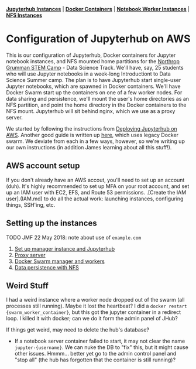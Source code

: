 **[Jupyterhub Instances](#jupyterhub-instance)** |
**[Docker Containers](#jupyter-notebook-server-docker-containers)** |
**[Notebook Worker Instances](#jupyter-notebook-worker-instances)** |
**[NFS Instances](#nfs-instance)**

# Configuration of Jupyterhub on AWS
This is our configuration of Jupyterhub, Docker containers for Jupyter notebook instances, and NFS mounted home partitions for the [Northrop Grumman STEM Camp](https://conferencereg.colostate.edu/Registration/Welcome.aspx?e=EB64C01EC8135319E6CDA22A5B404146) - Data Science Track.
We'll have, say, 25 students who will use Jupyter notebooks in a week-long Introductiont to Data Science Summer camp.
The plan is to have Jupyterhub start single-user Jupyter notebooks, which are spawned in Docker containers.
We'll have Docker Swarm start up the containers on one of a few worker nodes.
For data sharing and persistence, we'll mount the user's home directories as an NFS partition, and point the home directory in the Docker containers to the NFS mount.
Jupyterhub will sit behind nginx, which we use as a proxy server.

We started by following the instructions from [Deploying Jupyterhub on AWS](https://github.com/jupyterhub/jupyterhub/wiki/Deploying-JupyterHub-on-AWS).
Another good guide is written up [here](https://zonca.github.io/2016/05/jupyterhub-docker-swarm.html), which uses legacy Docker swarm.
We deviate from each in a few ways, however, so we're writing up our own instructions (in addition James learning about all this stuff!).

## AWS account setup
If you don't already have an AWS accout, you'll need to set up an account (duh).
It's highly recommended to set up MFA on your root account, and set up an IAM user with EC2, EFS, and Route 53 permissions.
.[Create the IAM user].(IAM.md) to do all the actual work: launching instances, configuring things, SSH'ing, etc.


## Setting up the instances

TODO JMF 22 May 2018: note about use of `example.com`

1. [Set up manager instance and Jupyterhub](jupyterhub/README.md)
2. [Proxy server](nginx/README.md)
3. [Docker Swarm manager and workers](swarm_legacy/README.md)
4. [Data persistence with NFS](nfs/README.md)

## Weird Stuff
I had a weird instance where a worker node dropped out of the swarm (all processes still running).
Maybe it lost the heartbeat?
I did a `docker restart {swarm_worker_container}`, but this got the jupyter container in a redirect loop.
I killed it with docker; can we do it form the admin panel of JHub?


If things get weird, may need to delete the hub's database?
* If a notebook server container failed to start, it may not clear the name `jupyter-{username}`.  We can nuke the DB to "fix" this, but it might cause other issues.  Hmmm... better yet go to the admin control panel and "stop all" (the hub has forgotten that the container is still running)?
